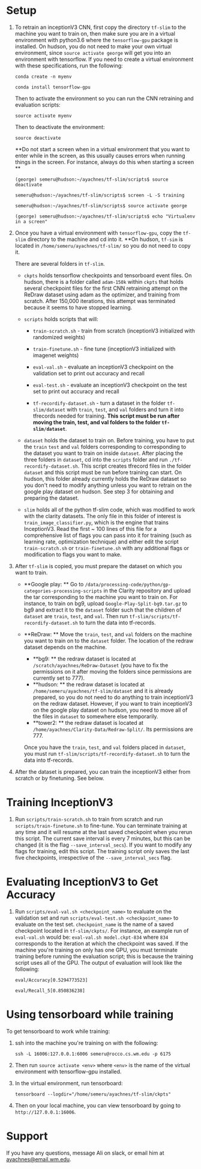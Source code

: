 # Setup

1. To retrain an inceptionV3 CNN, first copy the directory `tf-slim` to the machine you want to train on, then make sure you are in a virtual environment with python3.6 where the `tensorflow-gpu` package is installed. On hudson, you do not need to make your own virtual environment, since `source activate george` will get you into an environment with tensorflow. If you need to create a virtual environment with these specifications, run the following:

    `conda create -n myenv`
    
    `conda install tensorflow-gpu`
    
    Then to activate the environment so you can run the CNN retraining and evaluation scripts:
    
    `source activate myenv`
    
    Then to deactivate the environment:
    
    `source deactivate`
    
    **Do not start a screen when in a virtual environment that you want to enter while in the screen, as this usually causes errors when running things in the screen. For instance, always do this when starting a screen **
    
    `(george) semeru@hudson:~/ayachnes/tf-slim/scripts$ source deactivate`
    
    `semeru@hudson:~/ayachnes/tf-slim/scripts$ screen -L -S training`
    
    `semeru@hudson:~/ayachnes/tf-slim/scripts$ source activate george`
    
    `(george) semeru@hudson:~/ayachnes/tf-slim/scripts$ echo "Virtualenv in a screen"`

2. Once you have a virtual environment with `tensorflow-gpu`, copy the `tf-slim` directory to the machine and cd into it. **On hudson, `tf-sim` is located in `/home/semeru/ayachnes/tf-slim/` so you do not need to copy it.

    There are several folders in `tf-slim`. 

    * `ckpts` holds tensorflow checkpoints and tensorboard event files. On hudson, there is a folder called `adam-150k` within `ckpts` that holds several checkpoint files for the first CNN retraining attempt on the ReDraw dataset using adam as the optimizer, and training from scratch. After 150,000 iterations, this attempt was terminated because it seems to have stopped learning. 

    * `scripts` holds scripts that will:
        * `train-scratch.sh` - train from scratch (inceptionV3 initialized with randomized weights)
        
        * `train-finetune.sh` - fine tune (inceptionV3 initialized with imagenet weights)
        
        * `eval-val.sh` - evaluate an inceptionV3 checkpoint on the validation set to print out accuracy and recall
        
        * `eval-test.sh` - evaluate an inceptionV3 checkpoint on the test set to print out accuracy and recall
        * `tf-recordify-dataset.sh` - turn a dataset in the folder `tf-slim/dataset` with `train`, `test`, and `val` folders and turn it into tfrecords needed for training. **This script must be run after moving the train, test, and val folders to the folder `tf-slim/dataset`**.


    * `dataset` holds the dataset to train on.  Before training, you have to put the `train` `test` and `val` folders corresponding to  corresponding to the dataset you want to train on inside `dataset`. After placing the three folders in `dataset`, cd into the `scripts` folder and run `./tf-recordify-dataset.sh`. This script creates tfrecord files in the folder `dataset` and this script must be run before training can start. On hudson, this folder already currently holds the ReDraw dataset so you don't need to modify anything unless you want to retrain on the google play dataset on hudson. See step 3 for obtaining and preparing the dataset.

    * `slim` holds all of the python tf-slim code, which was modified to work with the clarity datasets. The only file in this folder of interest is `train_image_classifier.py`, which is the engine that trains InceptionV3. Read the first ~ 100 lines of this file for a comprehensive list of flags you can pass into it for training (such as learning rate, optimization technique) and either edit the script `train-scratch.sh` or `train-finetune.sh` with any additional flags or modification to flags you want to make.

3. After `tf-slim` is copied, you must prepare the dataset on which you want to train.

    * **Google play: ** Go to `/data/processing-code/python/gp-categories-processing-scripts` in the Clarity repository and upload the tar corresponding to the machine you want to train on. For instance, to train on bg9, upload `Google-Play-Split-bg9.tar.gz` to bg9 and extract it to the `dataset` folder such that the children of `dataset` are `train`, `test`, and `val`. Then run `tf-slim/scripts/tf-recordify-dataset.sh` to turn the data into tf-records.
    * **ReDraw: ** Move the `train`, `test`, and `val` folders on the machine you want to train on to the `dataset` folder. The location of the redraw dataset depends on the machine.
        * **bg9: ** the redraw dataset is located at `/scratch/ayachnes/ReDraw-Dataset` (you have to fix the permissions on it after moving the folders since permissions are currently set to 777).
        * **hudson: ** the redraw dataset is located at `/home/semeru/ayachnes/tf-slim/dataset` and it is already prepared, so you do not need to do anything to train inceptionV3 on the redraw dataset. However, if you want to train inceptionV3 on the google play dataset on hudson, you need to move all of the files in `dataset` to somewhere else temporarily.
        * **tower2: ** the redraw dataset is located at `/home/ayachnes/Clarity-Data/Redraw-Split/`. Its permissions are 777.

        Once you have the `train`, `test`, and `val` folders placed in `dataset`, you must run `tf-slim/scripts/tf-recordify-dataset.sh` to turn the data into tf-records.
        
4. After the dataset is prepared, you can train the inceptionV3 either from scratch or by finetuning. See below.

# Training InceptionV3

1. Run `scripts/train-scratch.sh` to train from scratch and run `scripts/train-finetune.sh` to fine-tune. You can terminate training at any time and it will resume at the last saved checkpoint when you rerun this script. The current save interval is every 7 minutes, but this can be changed (it is the flag `--save_interval_secs`). If you want to modify any flags for training, edit this script. The training script only saves the last five checkpoints, irrespective of the `--save_interval_secs` flag.

# Evaluating InceptionV3 to Get Accuracy

1. Run `scripts/eval-val.sh <checkpoint_name>` to evaluate on the validation set and run `scripts/eval-test.sh <checkpoint_name>` to evaluate on the test set. `checkpoint_name` is the name of a saved checkpoint located in `tf-slim/ckpts/`. For instance, an example run of `eval-val.sh` would be: `eval-val.sh model.ckpt-834` where `834` corresponds to the iteration at which the checkpoint was saved. If the machine you're training on only has one GPU, you must terminate training before running the evaluation script; this is because the training script uses all of the GPU. The output of evaluation will look like the following: 

    `eval/Accuracy[0.5294773523]`
    
    `eval/Recall_5[0.850836238]`

# Using tensorboard while training

To get tensorboard to work while training:

1. ssh into the machine you're training on with the following:

    `ssh -L 16006:127.0.0.1:6006 semeru@rocco.cs.wm.edu -p 6175`

2. Then run `source activate <env>` where `<env>` is the name of the virtual environment with tensorflow-gpu installed.

    

3. In the virtual environment, run tensorboard: 

    `tensorboard --logdir="/home/semeru/ayachnes/tf-slim/ckpts"`

4. Then on your local machine, you can view tensorboard by going to `http://127.0.0.1:16006`.


# Support

If you have any questions, message Ali on slack, or email him at [ayachnes@email.wm.edu](ayachnes@email.wm.edu).

